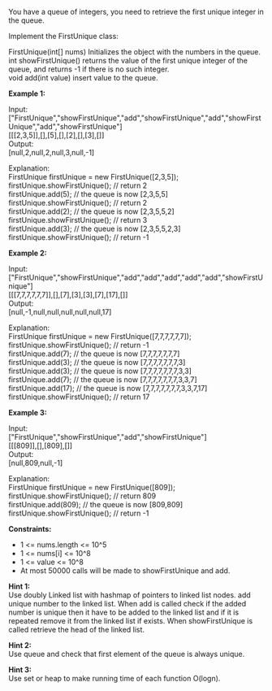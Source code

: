 You have a queue of integers, you need to retrieve the first unique integer in the queue.

Implement the FirstUnique class:

FirstUnique(int[] nums) Initializes the object with the numbers in the queue.  
int showFirstUnique() returns the value of the first unique integer of the queue, and returns -1 if there is no such integer.  
void add(int value) insert value to the queue.
 

**Example 1:**

Input:   
["FirstUnique","showFirstUnique","add","showFirstUnique","add","showFirstUnique","add","showFirstUnique"]  
[[[2,3,5]],[],[5],[],[2],[],[3],[]]  
Output:   
[null,2,null,2,null,3,null,-1]  

Explanation:   
FirstUnique firstUnique = new FirstUnique([2,3,5]);  
firstUnique.showFirstUnique(); // return 2  
firstUnique.add(5);            // the queue is now [2,3,5,5]  
firstUnique.showFirstUnique(); // return 2  
firstUnique.add(2);            // the queue is now [2,3,5,5,2]  
firstUnique.showFirstUnique(); // return 3  
firstUnique.add(3);            // the queue is now [2,3,5,5,2,3]  
firstUnique.showFirstUnique(); // return -1  

**Example 2:**

Input:   
["FirstUnique","showFirstUnique","add","add","add","add","add","showFirstUnique"]  
[[[7,7,7,7,7,7]],[],[7],[3],[3],[7],[17],[]]  
Output:   
[null,-1,null,null,null,null,null,17]  

Explanation:   
FirstUnique firstUnique = new FirstUnique([7,7,7,7,7,7]);  
firstUnique.showFirstUnique(); // return -1  
firstUnique.add(7);            // the queue is now [7,7,7,7,7,7,7]  
firstUnique.add(3);            // the queue is now [7,7,7,7,7,7,7,3]  
firstUnique.add(3);            // the queue is now [7,7,7,7,7,7,7,3,3]  
firstUnique.add(7);            // the queue is now [7,7,7,7,7,7,7,3,3,7]  
firstUnique.add(17);           // the queue is now [7,7,7,7,7,7,7,3,3,7,17]  
firstUnique.showFirstUnique(); // return 17  

**Example 3:**

Input:   
["FirstUnique","showFirstUnique","add","showFirstUnique"]  
[[[809]],[],[809],[]]  
Output:   
[null,809,null,-1]  

Explanation:   
FirstUnique firstUnique = new FirstUnique([809]);  
firstUnique.showFirstUnique(); // return 809  
firstUnique.add(809);          // the queue is now [809,809]  
firstUnique.showFirstUnique(); // return -1  

 

**Constraints:**

- 1 <= nums.length <= 10^5  
- 1 <= nums[i] <= 10^8  
- 1 <= value <= 10^8  
- At most 50000 calls will be made to showFirstUnique and add.  

**Hint 1:**  
Use doubly Linked list with hashmap of pointers to linked list nodes. add unique number to the linked list. When add is called check if the added number is unique then it have to be added to the linked list and if it is repeated remove it from the linked list if exists. When showFirstUnique is called retrieve the head of the linked list.

**Hint 2:**  
Use queue and check that first element of the queue is always unique.

**Hint 3:**  
Use set or heap to make running time of each function O(logn).
